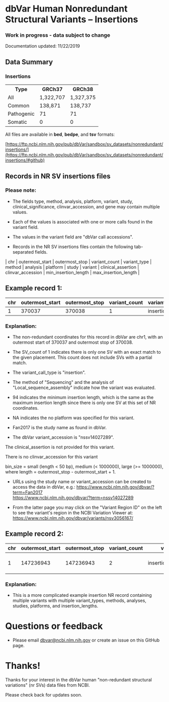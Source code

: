# dbVar Human Nonredundant Structural Variants – Insertions

### Work in progress - data subject to change

Documentation updated:  11/22/2019

## Data Summary

<h3>
Insertions</h3>
<table>
<tbody>
<tr>
<th>Type</th>
<th>GRCh37</th>
<th>GRCh38</th>
<tr>
<td>All</td>
<td>1,322,707</td>
<td>1,327,375</td>
</tr>
<tr>
<td>Common</td>
<td>138,871</td>
<td>138,737</td>
</tr>
<tr>
<td>Pathogenic</td>
<td>71</td>
<td>71</td>
</tr>
<tr>
<td>Somatic</td>
<td>0</td>
<td>0</td>
</tr>
</tbody>
</table>


All files are available in **bed**, **bedpe**, and **tsv** formats:

[https://ftp.ncbi.nlm.nih.gov/pub/dbVar/sandbox/sv_datasets/nonredundant/insertions/](https://ftp.ncbi.nlm.nih.gov/pub/dbVar/sandbox/sv_datasets/nonredundant/insertions/#github)



## Records in NR SV insertions files

### Please note:

* The fields type, method, analysis, platform, variant, study, clinical_significance, clinvar_accession, and gene may contain multiple values.
* Each of the values is associated with one or more calls found in the variant field.
* The values in the variant field are "dbVar call accessions".

* Records in the NR SV insertions files contain the following tab-separated fields.

| chr | outermost_start | outermost_stop | variant_count | variant_type | method | analysis | platform | study | variant | clinical_assertion | clinvar_accession | min_insertion_length | max_insertion_length | 


## Example record 1:

chr | outermost_start | outermost_stop | variant_count | variant_type | method | analysis | platform | study | variant | clinical_assertion | clinvar_accession | bin_size | min_insertion_length | max_insertion_length |   
----|-----------------|----------------|---------------|--------------|--------|----------|----------|-------|---------|-----------------------------------|-------------|------|----------------------|----------------------|   
1 | 370037 | 370038 | 1 | insertion | Sequencing | Local_sequence_assembly | NA | Fan2017 | nssv14027289 | | | small | 94 | 94

### Explanation:

* The non-redundant coordinates for this record in dbVar are chr1, with
an outermost start of 370037 and outermost stop of 370038.

* The SV_count of 1 indicates there is only one SV with an exact match to the
given placement.  This count does not include SVs with a partial match.

* The variant_call_type is "insertion".

* The method of "Sequencing" and the analysis of "Local_sequence_assembly"
indicate how the variant was evaluated.

* 94 indicates the minimum insertion length, which is the same as the maximum insertion length since there is only one SV at this set of NR coordinates.

* NA indicates the no platform was specified for this variant.

* Fan2017 is the study name as found in dbVar.

* The dbVar variant_accession is "nssv14027289".

The clinical_assertion is not provided for this variant.

There is no clinvar_accession for this variant

bin_size = small (length < 50 bp), medium (< 1000000), large (>= 1000000), where length = outermost_stop - outermost_start + 1.

* URLs using the study name or variant_accession can be created to access the data
in dbVar, e.g.:
https://www.ncbi.nlm.nih.gov/dbvar/?term=Fan2017  
https://www.ncbi.nlm.nih.gov/dbvar/?term=nssv14027289

* From the latter page you may click on the "Variant Region ID" on the left to see
the variant's region in the NCBI Variation Viewer at:
https://www.ncbi.nlm.nih.gov/dbvar/variants/nsv3056167/

## Example record 2:

chr | outermost_start | outermost_stop | variant_count | variant_type | method | analysis | platform | study | variant | clinical_assertion | clinvar_accession | bin_size | min_insertion_length | max_insertion_length 
----|-----------------|----------------|---------------|--------------|--------|----------|----------|-------|---------|-----------------------------------|-----------|--------|----------------------|----------------------|   
1 | 147236943 | 147236943 | 2 | insertion;line1_insertion | Sequencing | Sequence_alignment;Split_read_and_paired-end_mapping | Sanger Sequencing;HiSeq 2000 | Levy2007;Gardner2017 | essv4283099;nssv14075648 |  |  | small | 10 | 6014

### Explanation:

* This is a more complicated example insertion NR record containing multiple variants with multiple variant_types, methods, analyses, studies, platforms, and insertion_lengths.

# Questions or feedback

* Please email dbvar@ncbi.nlm.nih.gov or create an issue on this GitHub page.

# Thanks!

Thanks for your interest in the dbVar human "non-redundant structural variations" (nr SVs)
data files from NCBI.

Please check back for updates soon.
